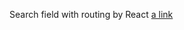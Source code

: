 Search field with routing by React
[a link](https://kyryl5.github.io/division-of-two-numbers-form/)

